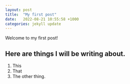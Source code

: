 ```yaml
---
layout: post
title:  "My first post"
date:   2022-08-21 10:55:58 +1000
categories: jekyll update
---
```


Welcome to my first post!

## Here are things I will be writing about.
1. This
2. That
3. The other thing.